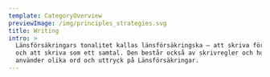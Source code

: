 ```yaml
---
template: CategoryOverview
previewImage: /img/principles_strategies.svg
title: Writing
intro: >
  Länsförsäkringars tonalitet kallas länsförsäkringska – att skriva för läsaren
  och att skriva som ett samtal. Den består också av skrivregler och hur vi
  använder olika ord och uttryck på Länsförsäkringar.
---
```

